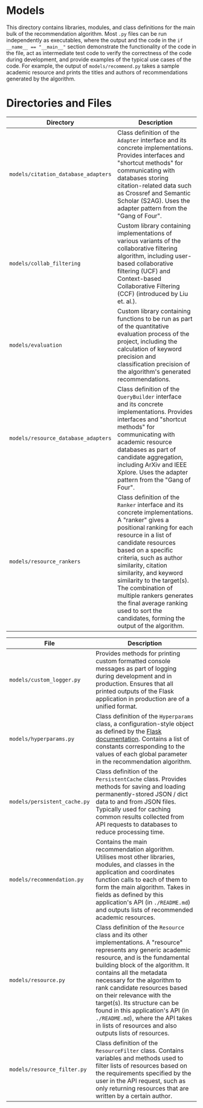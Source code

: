 # Models

This directory contains libraries, modules, and class definitions for the main bulk of the recommendation algorithm. Most `.py` files can be run independently as executables, where the output and the code in the `if __name__ == "__main__"` section demonstrate the functionality of the code in the file, act as intermediate test code to verify the correctness of the code during development, and provide examples of the typical use cases of the code. For example, the output of `models/recommend.py` takes a sample academic resource and prints the titles and authors of recommendations generated by the algorithm.

# Directories and Files

| Directory                           | Description                                                                                                                                                                                                                                                                                                                                                                                                                            |
|-------------------------------------|----------------------------------------------------------------------------------------------------------------------------------------------------------------------------------------------------------------------------------------------------------------------------------------------------------------------------------------------------------------------------------------------------------------------------------------|
| `models/citation_database_adapters` | Class definition of the `Adapter` interface and its concrete implementations. Provides interfaces and "shortcut methods" for communicating with databases storing citation-related data such as Crossref and Semantic Scholar (S2AG). Uses the adapter pattern from the "Gang of Four".                                                                                                                                                |
| `models/collab_filtering`           | Custom library containing  implementations of various variants of the collaborative filtering algorithm, including user-based collaborative filtering (UCF) and Context-based Collaborative Filtering (CCF) (introduced by Liu et. al.).                                                                                                                                                                                               |
| `models/evaluation`                 | Custom library containing functions to be run as part of the quantitative evaluation process of the project, including the calculation of keyword precision and classification precision of the algorithm's generated recommendations.                                                                                                                                                                                                 |
| `models/resource_database_adapters` | Class definition of the `QueryBuilder` interface and its concrete implementations. Provides interfaces and "shortcut methods" for communicating with academic resource databases as part of candidate aggregation, including ArXiv and IEEE Xplore. Uses the adapter pattern from the "Gang of Four".                                                                                                                                  |
| `models/resource_rankers`           | Class definition of the `Ranker` interface and its concrete implementations. A "ranker" gives a positional ranking for each resource in a list of candidate resources based on a specific criteria, such as author similarity, citation similarity, and keyword similarity to the target(s). The combination of multiple rankers generates the final average ranking used to sort the candidates, forming the output of the algorithm. |

| File                         | Description                                                                                                                                                                                                                                                                                                                                                                                                                                                                      |
|------------------------------|----------------------------------------------------------------------------------------------------------------------------------------------------------------------------------------------------------------------------------------------------------------------------------------------------------------------------------------------------------------------------------------------------------------------------------------------------------------------------------|
| `models/custom_logger.py`    | Provides methods for printing custom formatted console messages as part of logging during development and in production. Ensures that all printed outputs of the Flask application in production are of a unified format.                                                                                                                                                                                                                                                        |
| `models/hyperparams.py`      | Class definition of the `Hyperparams` class, a configuration-style object as defined by the [Flask documentation](https://flask.palletsprojects.com/en/2.3.x/config/#development-production). Contains a list of constants corresponding to the values of each global parameter in the recommendation algorithm.                                                                                                                                                                 |
| `models/persistent_cache.py` | Class definition of the `PersistentCache` class. Provides methods for saving and loading permanently-stored JSON / dict data to and from JSON files. Typically used for caching common results collected from API requests to databases to reduce processing time.                                                                                                                                                                                                               |
| `models/recommendation.py`   | Contains the main recommendation algorithm. Utilises most other libraries, modules, and classes in the application and coordinates function calls to each of them to form the main algorithm. Takes in fields as defined by this application's API (in `./README.md`) and outputs lists of recommended academic resources.                                                                                                                                                       |
| `models/resource.py`         | Class definition of the `Resource` class and its other implementations. A "resource" represents any generic academic resource, and is the fundamental building block of the algorithm. It contains all the metadata necessary for the algorithm to rank candidate resources based on their relevance with the target(s). Its structure can be found in this application's API (in `./README.md`), where the API takes in lists of resources and also outputs lists of resources. |
| `models/resource_filter.py`  | Class definition of the `ResourceFilter` class. Contains variables and methods used to filter lists of resources based on the requirements specified by the user in the API request, such as only returning resources that are written by a certain author.                                                                                                                                                                                                                      |